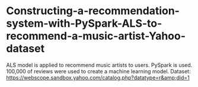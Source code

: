 # Constructing-a-recommendation-system-with-PySpark-ALS-to-recommend-a-music-artist-Yahoo-dataset
ALS model is applied to recommend music artists to users. PySpark is used. 100,000 of reviews were used to create a machine learning model. Dataset: https://webscope.sandbox.yahoo.com/catalog.php?datatype=r&amp;did=1 
